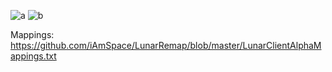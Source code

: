![a](https://i.imgur.com/9ZRkvHt.png)
![b](https://i.imgur.com/S2mubeA.png)

Mappings: https://github.com/iAmSpace/LunarRemap/blob/master/LunarClientAlphaMappings.txt

